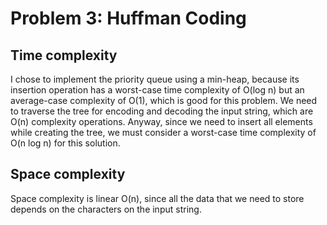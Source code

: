 # Problem 3: Huffman Coding
## Time complexity
I chose to implement the priority queue using a min-heap, because its insertion operation has a worst-case time complexity of O(log n) but an average-case complexity of O(1), which is good for this problem. We need to traverse the tree for encoding and decoding the input string, which are O(n) complexity operations.
Anyway, since we need to insert all elements while creating the tree, we must consider a worst-case time complexity of O(n log n) for this solution.
## Space complexity
Space complexity is linear O(n), since all the data that we need to store depends on the characters on the input string.